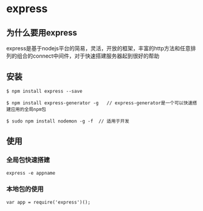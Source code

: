 # express

## 为什么要用express

express是基于nodejs平台的简易，灵活，开放的框架，丰富的http方法和任意排列的组合的connect中间件，对于快速搭建服务器起到很好的帮助

## 安装

```shell
$ npm install express --save
```

```shell
$ npm install express-generator -g   // express-generator是一个可以快速搭建应用的全局npm包
```

```shell
$ sudo npm install nodemon -g -f  // 适用于开发
```

## 使用

### 全局包快速搭建

```shell
express -e appname
```

### 本地包的使用

```shell
var app = require('express')();
```
